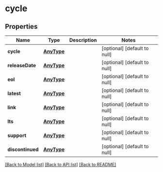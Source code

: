 # cycle

## Properties
Name | Type | Description | Notes
------------ | ------------- | ------------- | -------------
**cycle** | [**AnyType**](.md) |  | [optional] [default to null]
**releaseDate** | [**AnyType**](.md) |  | [optional] [default to null]
**eol** | [**AnyType**](.md) |  | [optional] [default to null]
**latest** | [**AnyType**](.md) |  | [optional] [default to null]
**link** | [**AnyType**](.md) |  | [optional] [default to null]
**lts** | [**AnyType**](.md) |  | [optional] [default to null]
**support** | [**AnyType**](.md) |  | [optional] [default to null]
**discontinued** | [**AnyType**](.md) |  | [optional] [default to null]

[[Back to Model list]](../README.md#documentation-for-models) [[Back to API list]](../README.md#documentation-for-api-endpoints) [[Back to README]](../README.md)


